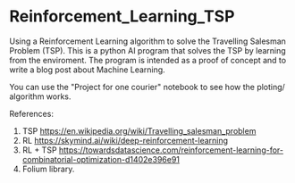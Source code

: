# Reinforcement_Learning_TSP
Using a Reinforcement Learning algorithm to solve the Travelling Salesman Problem (TSP).
This is a python AI program that solves the TSP by learning from the enviroment. 
The program is intended as a proof of concept and to write a blog post about Machine Learning.

You can use the "Project for one courier" notebook to see how the ploting/ algorithm works.

References:
1) TSP https://en.wikipedia.org/wiki/Travelling_salesman_problem
2) RL https://skymind.ai/wiki/deep-reinforcement-learning
3) RL + TSP https://towardsdatascience.com/reinforcement-learning-for-combinatorial-optimization-d1402e396e91
4) Folium library.
